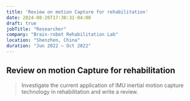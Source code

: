 ```yaml
---
title: 'Review on motion Capture for rehabilitation'
date: 2024-08-26T17:30:31-04:00
draft: true
jobTitle: "Researcher"
company: "Brain-robot Rehabilitation Lab"
location: "Shenzhen, China"
duration: "Jun 2022 – Oct 2022"
---
```


## Review on motion Capture for rehabilitation

> Investigate the current application of IMU inertial motion capture technology in rehabilitation and write a review.
